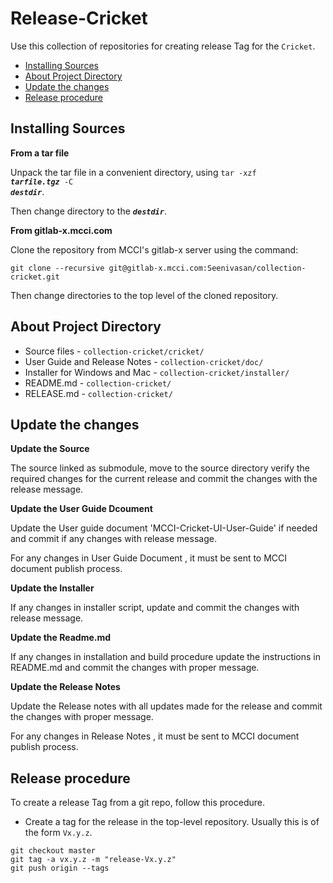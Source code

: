 # Release-Cricket

Use this collection of repositories for creating release Tag for the `Cricket`.
<!-- TOC depthFrom:2 updateOnSave:true -->

- [Installing Sources](#installing-sources)
- [About Project Directory](#about-project-directory)
- [Update the changes](#update-the-changes)
- [Release procedure](#release-procedure)

<!-- /TOC -->

## Installing Sources

<strong>From a tar file</strong>

Unpack the tar file in a convenient directory, using <code>tar -xzf <em><strong>tarfile.tgz</strong></em> -C <em><strong>destdir</strong></em></code>.

Then change directory to the <code><em><strong>destdir</strong></em></code>.

<strong>From gitlab-x.mcci.com</strong>

Clone the repository from MCCI's gitlab-x server using the command:

```shell
git clone --recursive git@gitlab-x.mcci.com:Seenivasan/collection-cricket.git
```

Then change directories to the top level of the cloned repository.

## About Project Directory

* Source files - `collection-cricket/cricket/`
* User Guide and Release Notes   - `collection-cricket/doc/`
* Installer for Windows and Mac  - `collection-cricket/installer/`
* README.md  - `collection-cricket/`
* RELEASE.md - `collection-cricket/`

## Update the changes

<strong>Update the Source</strong>

The source linked as submodule, move to the source directory verify the required changes for the current release and commit the changes with the release message.

<strong>Update the User Guide Dcoument</strong>

Update the User guide document 'MCCI-Cricket-UI-User-Guide' if needed and commit if any changes with release message.

For any changes in User Guide Document , it must be sent to MCCI document publish process.

<strong>Update the Installer</strong>

If any changes in installer script, update and commit the changes with release message.

<strong>Update the Readme.md</strong>

If any changes in installation and build procedure update the instructions in README.md and commit the changes with proper message.

<strong>Update the Release Notes</strong>

Update the Release notes with all updates made for the release and commit the changes with proper message.

For any changes in Release Notes , it must be sent to MCCI document publish process.


## Release procedure

To create a release Tag from a git repo, follow this procedure.

- Create a tag for the release in the top-level repository. Usually this is of the form `Vx.y.z`.

```shell
git checkout master
git tag -a vx.y.z -m "release-Vx.y.z"
git push origin --tags
```
